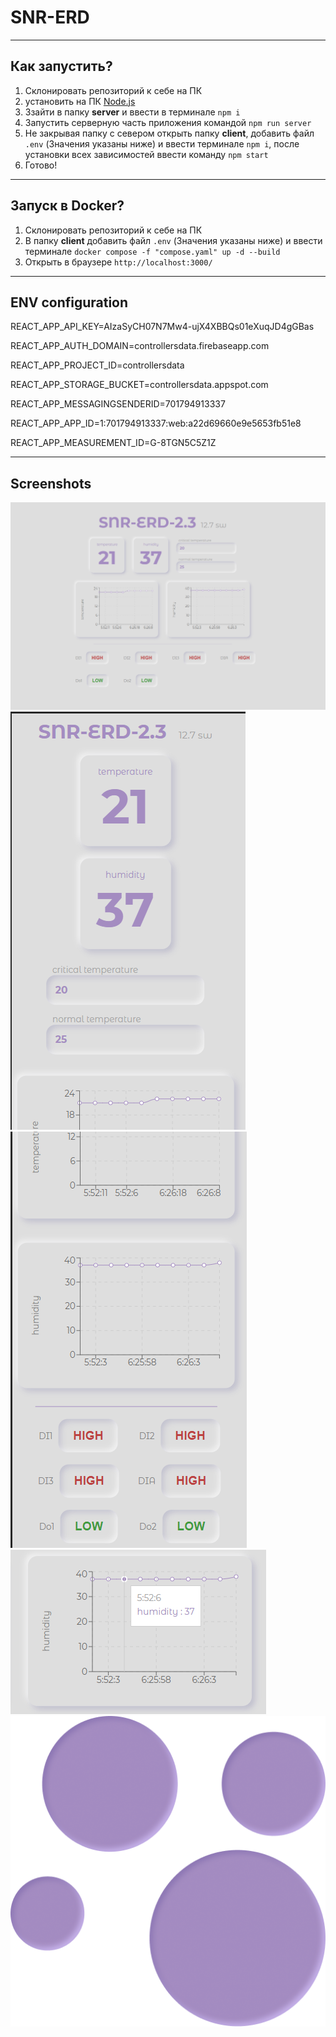 # SNR-ERD

---

## Как запустить?
1. Склонировать репозиторий к себе на ПК
2. установить на ПК [Node.js](https://nodejs.org/en)
3. 3зайти в папку **server** и ввести в терминале `npm i`
4. Запустить серверную часть приложения командой `npm run server`
5. Не закрывая папку с севером открыть папку **client**, добавить файл `.env` (Значения указаны ниже) и ввести терминале `npm i`, после установки всех зависимостей ввести команду `npm start`
6. Готово!

---
## Запуск в Docker?
1. Склонировать репозиторий к себе на ПК
2. В папку **client** добавить файл `.env` (Значения указаны ниже) и ввести терминале `docker compose -f "compose.yaml" up -d --build `
3. Открыть в браузере `http://localhost:3000/`

---
## ENV configuration

REACT_APP_API_KEY=AIzaSyCH07N7Mw4-ujX4XBBQs01eXuqJD4gGBas

REACT_APP_AUTH_DOMAIN=controllersdata.firebaseapp.com

REACT_APP_PROJECT_ID=controllersdata

REACT_APP_STORAGE_BUCKET=controllersdata.appspot.com

REACT_APP_MESSAGINGSENDERID=701794913337

REACT_APP_APP_ID=1:701794913337:web:a22d69660e9e5653fb51e8

REACT_APP_MEASUREMENT_ID=G-8TGN5C5Z1Z

---

## Screenshots
![Дескторпная версия](https://github.com/flogea/SNR-ERD/blob/main/screenshots/snr-main.png)
![Мобильная версия](https://github.com/flogea/SNR-ERD/blob/main/screenshots/snr-phone.png)
![Мобильная версия](https://github.com/flogea/SNR-ERD/blob/main/screenshots/snr-phone-2.png)
![график полученных данных](https://github.com/flogea/SNR-ERD/blob/main/screenshots/snr-chart.png)
![Лого](https://github.com/flogea/SNR-ERD/blob/main/screenshots/logo.png)
